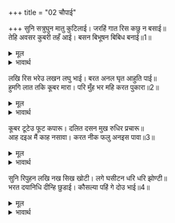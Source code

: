 +++
title = "02 चौपाई"

+++
सुनि सत्रुघुन मातु कुटिलाई। जरहिं गात रिस कछु न बसाई॥  
तेहि अवसर कुबरी तहँ आई। बसन बिभूषन बिबिध बनाई॥1॥  

<details><summary>मूल</summary>

सुनि सत्रुघुन मातु कुटिलाई। जरहिं गात रिस कछु न बसाई॥  
तेहि अवसर कुबरी तहँ आई। बसन बिभूषन बिबिध बनाई॥1॥  
</details>

<details><summary>भावार्थ</summary>

माता की कुटिलता सुनकर शत्रुघ्नजी के सब अङ्ग क्रोध से जल रहे हैं, पर कुछ वश नहीं चलता। उसी समय भाँति-भाँति के कपडों और गहनों से सजकर कुबरी (मन्थरा) वहाँ आई॥1॥  
</details>

लखि रिस भरेउ लखन लघु भाई। बरत अनल घृत आहुति पाई॥  
हुमगि लात तकि कूबर मारा। परि मुँह भर महि करत पुकारा॥2॥  

<details><summary>मूल</summary>

लखि रिस भरेउ लखन लघु भाई। बरत अनल घृत आहुति पाई॥  
हुमगि लात तकि कूबर मारा। परि मुँह भर महि करत पुकारा॥2॥  
</details>

<details><summary>भावार्थ</summary>

उसे (सजी) देखकर लक्ष्मण के छोटे भाई शत्रुघ्नजी क्रोध में भर गए। मानो जलती हुई आग को घी की आहुति मिल गई हो। उन्होन्ने जोर से तककर कूबड पर एक लात जमा दी। वह चिल्लाती हुई मुँह के बल जमीन पर गिर पडी॥2॥  
</details>

कूबर टूटेउ फूट कपारू। दलित दसन मुख रुधिर प्रचारू॥  
आह दइअ मैं काह नसावा। करत नीक फलु अनइस पावा॥3॥  

<details><summary>मूल</summary>

कूबर टूटेउ फूट कपारू। दलित दसन मुख रुधिर प्रचारू॥  
आह दइअ मैं काह नसावा। करत नीक फलु अनइस पावा॥3॥  
</details>

<details><summary>भावार्थ</summary>

उसका कूबड टूट गया, कपाल फूट गया, दाँत टूट गए और मुँह से खून बहने लगा। (वह कराहती हुई बोली-) हाय दैव! मैन्ने क्या बिगाडा? जो भला करते बुरा फल पाया॥3॥  
</details>

सुनि रिपुहन लखि नख सिख खोटी। लगे घसीटन धरि धरि झोण्टी॥  
भरत दयानिधि दीन्हि छुडाई। कौसल्या पहिं गे दोउ भाई॥4॥  

<details><summary>मूल</summary>

सुनि रिपुहन लखि नख सिख खोटी। लगे घसीटन धरि धरि झोण्टी॥  
भरत दयानिधि दीन्हि छुडाई। कौसल्या पहिं गे दोउ भाई॥4॥  
</details>

<details><summary>भावार्थ</summary>

उसकी यह बात सुनकर और उसे नख से शिखा तक दुष्ट जानकर शत्रुघ्नजी झोण्टा पकड-पकडकर उसे घसीटने लगे। तब दयानिधि भरतजी ने उसको छुडा दिया और दोनों भाई (तुरन्त) कौसल्याजी के पास गए॥4॥  
</details>

